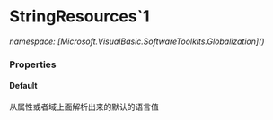 ﻿# StringResources`1
_namespace: [Microsoft.VisualBasic.SoftwareToolkits.Globalization](<a href="#" onClick="load('/docs/Microsoft.VisualBasic.SoftwareToolkits.Globalization/index.md')"></a>)_






### Properties

#### Default
从属性或者域上面解析出来的默认的语言值
